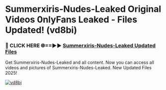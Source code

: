 # Summerxiris-Nudes-Leaked Original Videos 0nlyFans Leaked - Files Updated! (vd8bi)

<h3>🔴 CLICK HERE 🌐==►► <a href="https://tinyurl.com/yc6ubb5a" rel="nofollow">Summerxiris-Nudes-Leaked Updated Files</a></h3>

Get Summerxiris-Nudes-Leaked and all content. Now you can access all videos and pictures of Summerxiris-Nudes-Leaked. New Updated Files 2025!

[![vd8bi](https://i.imgur.com/7eu0CRL.gif)](https://tinyurl.com/yc6ubb5a)
